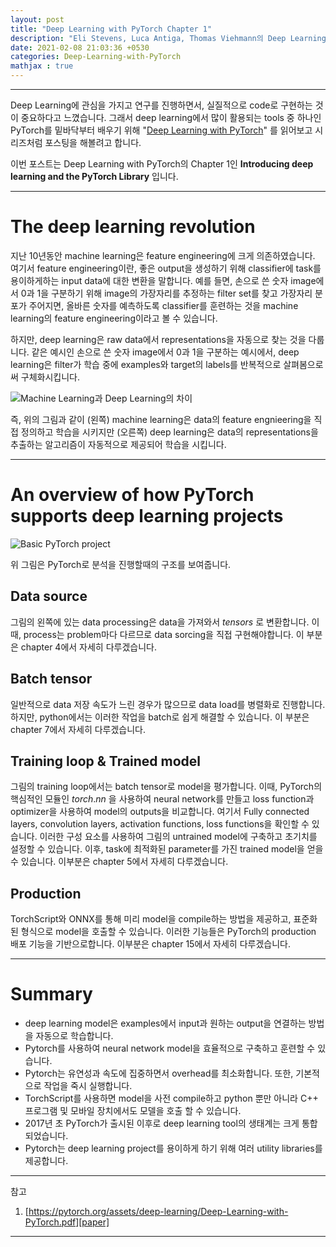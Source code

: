 ```yaml
---
layout: post
title: "Deep Learning with PyTorch Chapter 1"
description: "Eli Stevens, Luca Antiga, Thomas Viehmann의 Deep Learning with PyTorch Chapter 1"
date: 2021-02-08 21:03:36 +0530
categories: Deep-Learning-with-PyTorch
mathjax : true
---
```

---

Deep Learning에 관심을 가지고 연구를 진행하면서, 실질적으로 code로 구현하는 것이 중요하다고 느꼈습니다. 그래서 deep learning에서 많이 활용되는 tools 중 하나인 PyTorch를 밑바닥부터 배우기 위해 "[Deep Learning with PyTorch][paper]" 를 읽어보고 시리즈처럼 포스팅을 해볼려고 합니다.

이번 포스트는 Deep Learning with PyTorch의 Chapter 1인 **Introducing deep learning and the PyTorch Library** 입니다.

---

# The deep learning revolution

지난 10년동안 machine learning은 feature engineering에 크게 의존하였습니다. 여기서 feature engineering이란, 좋은 output을 생성하기 위해 classifier에 task를 용이하게하는 input data에 대한 변환을 말합니다. 예를 들면, 손으로 쓴 숫자 image에서 0과 1을 구분하기 위해 image의 가장자리를 추정하는 filter set를 찾고 가장자리 분포가 주어지면, 올바른 숫자를 예측하도록 classifier를 훈련하는 것을 machine learning의 feature engineering이라고 볼 수 있습니다.

하지만, deep learning은 raw data에서 representations을 자동으로 찾는 것을 다룹니다. 같은 예시인 손으로 쓴 숫자 image에서 0과 1을 구분하는 예시에서, deep learning은 filter가 학습 중에 examples와 target의 labels를 반복적으로 살펴봄으로써 구체화시킵니다.

![Machine Learning과 Deep Learning의 차이](https://i.imgur.com/3lmcjrt.jpg "Machine Learning과 Deep Learning의 차이")

즉, 위의 그림과 같이 (왼쪽) machine learning은 data의 feature engnieering을 직접 정의하고 학습을 시키지만 (오른쪽) deep learning은 data의 representations을 추출하는 알고리즘이 자동적으로 제공되어 학습을 시킵니다.

---

# An overview of how PyTorch supports deep learning projects

![Basic PyTorch project](https://i.imgur.com/KJOSdKc.jpg "Basic PyTorch project")

위 그림은 PyTorch로 분석을 진행할때의 구조를 보여줍니다.

## Data source

그림의 왼쪽에 있는 data processing은 data을 가져와서 $tensors$ 로 변환합니다. 이때, process는 problem마다 다르므로 data sorcing을 직접 구현해야합니다. 이 부분은 chapter 4에서 자세히 다루겠습니다.

## Batch tensor

일반적으로 data 저장 속도가 느린 경우가 많으므로 data load를 병렬화로 진행합니다. 하지만, python에서는 이러한 작업을 batch로 쉽게 해결할 수 있습니다. 이 부분은 chapter 7에서 자세히 다루겠습니다.

## Training loop & Trained model

그림의 training loop에서는 batch tensor로 model을 평가합니다. 이때, PyTorch의 핵심적인 모듈인 $torch.nn$ 을 사용하여 neural network를 만들고 loss function과 optimizer을 사용하여 model의 outputs을 비교합니다. 여기서 Fully connected layers, convolution layers, activation functions, loss functions을 확인할 수 있습니다. 이러한 구성 요소를 사용하여 그림의 untrained model에 구축하고 초기치를 설정할 수 있습니다. 이후, task에 최적화된 parameter를 가진 trained model을 얻을 수 있습니다. 이부분은 chapter 5에서 자세히 다루겠습니다.

## Production

TorchScript와 ONNX를 통해 미리 model을 compile하는 방법을 제공하고, 표준화된 형식으로 model을 호출할 수 있습니다. 이러한 기능들은 PyTorch의 production 배포 기능을 기반으로합니다. 이부분은 chapter 15에서 자세히 다루겠습니다.

---

# Summary

+ deep learning model은 examples에서 input과 원하는 output을 연결하는 방법을 자동으로 학습합니다.
+ Pytorch를 사용하여 neural network model을 효율적으로 구축하고 훈련할 수 있습니다.
+ Pytorch는 유연성과 속도에 집중하면서 overhead를 최소화합니다. 또한, 기본적으로 작업을 죽시 실행합니다.
+ TorchScript를 사용하면 model을 사전 compile하고 python 뿐만 아니라 C++ 프로그램 및 모바일 장치에서도 모델을 호출 할 수 있습니다.
+ 2017년 초 PyTorch가 출시된 이후로 deep learning tool의 생태계는 크게 통합되었습니다.
+ Pytorch는 deep learning project를 용이하게 하기 위해 여러 utility libraries를 제공합니다.

---

참고
1. [https://pytorch.org/assets/deep-learning/Deep-Learning-with-PyTorch.pdf][paper]

---

[paper]: https://pytorch.org/assets/deep-learning/Deep-Learning-with-PyTorch.pdf
